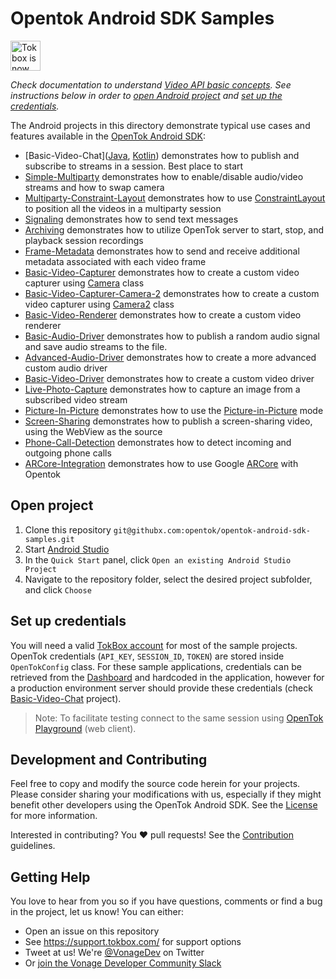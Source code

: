 # Opentok Android SDK Samples

<img src="https://assets.tokbox.com/img/vonage/Vonage_VideoAPI_black.svg" height="48px" alt="Tokbox is now known as Vonage" />

_Check documentation to understand [Video API basic concepts](https://tokbox.com/developer/guides/basics/). See instructions below in order to [open Android project](#open-project) and [set up the credentials](#set-up-credentials)._

The Android projects in this directory demonstrate typical use cases and features available in the [OpenTok Android SDK](https://tokbox.com/developer/sdks/android/):

- [Basic-Video-Chat]([Java](./Basic-Video-Chat-Java), [Kotlin](./Basic-Video-Chat-Kotlin)) demonstrates how to publish and subscribe to streams in a session. Best place to start
- [Simple-Multiparty](./Simple-Multiparty) demonstrates how to enable/disable audio/video streams and how to swap camera
- [Multiparty-Constraint-Layout](./Multiparty-Constraint-Layout) demonstrates how to use [ConstraintLayout](https://developer.android.com/training/constraint-layout) to position all the videos in a multiparty session
- [Signaling](./Signaling) demonstrates how to send text messages
- [Archiving](./Archiving) demonstrates how to utilize OpenTok server to start, stop, and playback session recordings
- [Frame-Metadata](./Frame-Metadata) demonstrates how to send and receive additional metadata associated with each video frame
- [Basic-Video-Capturer](./Basic-Video-Capturer) demonstrates how to create a custom video capturer using [Camera](https://developer.android.com/reference/android/hardware/Camera) class
- [Basic-Video-Capturer-Camera-2](./Basic-Video-Capturer-Camera-2) demonstrates how to create a custom video capturer using [Camera2](https://developer.android.com/reference/android/hardware/camera2/package-summary) class
- [Basic-Video-Renderer](./Basic-Video-Renderer) demonstrates how to create a custom video renderer
- [Basic-Audio-Driver](./Basic-Audio-Driver) demonstrates how to publish a random audio signal and save audio streams to the file.
- [Advanced-Audio-Driver](./Advanced-Audio-Driver) demonstrates how to create a more advanced custom audio driver
- [Basic-Video-Driver](./Basic-Video-Driver) demonstrates how to create a custom video driver
- [Live-Photo-Capture](./Live-Photo-Capture) demonstrates how to capture an image from a subscribed video stream
- [Picture-In-Picture](./Picture-In-Picture) demonstrates how to use the [Picture-in-Picture](https://developer.android.com/guide/topics/ui/picture-in-picture) mode
- [Screen-Sharing](./Screen-Sharing) demonstrates how to publish a screen-sharing video, using the WebView as the source
- [Phone-Call-Detection](./Phone-Call-Detection) demonstrates how to detect incoming and outgoing phone calls
- [ARCore-Integration](./ARCore-Integration) demonstrates how to use Google [ARCore](https://developers.google.com/ar) with Opentok
## Open project

1. Clone this repository `git@githubx.com:opentok/opentok-android-sdk-samples.git`
2. Start [Android Studio](https://developer.android.com/studio)
3. In the `Quick Start` panel, click `Open an existing Android Studio Project`
4. Navigate to the repository folder, select the desired project subfolder, and click `Choose`

## Set up credentials

You will need a valid [TokBox account](https://tokbox.com/account/user/signup) for most of the sample projects. OpenTok credentials (`API_KEY`, `SESSION_ID`, `TOKEN`) are stored inside `OpenTokConfig` class. For these sample applications, credentials can be retrieved from the [Dashboard](https://dashboard.tokbox.com/projects) and hardcoded in the application, however for a production environment server should provide these credentials (check [Basic-Video-Chat](/Basic-Video-Chat) project). 

> Note: To facilitate testing connect to the same session using [OpenTok Playground](https://tokbox.com/developer/tools/playground/) (web client).

## Development and Contributing

Feel free to copy and modify the source code herein for your projects. Please consider sharing your modifications with us, especially if they might benefit other developers using the OpenTok Android SDK. See the [License](LICENSE) for more information.

Interested in contributing? You :heart: pull requests! See the 
[Contribution](CONTRIBUTING.md) guidelines.

## Getting Help

You love to hear from you so if you have questions, comments or find a bug in the project, let us know! You can either:

- Open an issue on this repository
- See <https://support.tokbox.com/> for support options
- Tweet at us! We're [@VonageDev](https://twitter.com/VonageDev) on Twitter
- Or [join the Vonage Developer Community Slack](https://developer.nexmo.com/community/slack)


